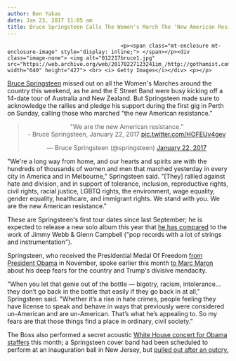 ```yaml
---
author: Ben Yakas
date: Jan 23, 2017 11:05 am
title: Bruce Springsteen Calls The Women's March The 'New American Resistance'
---
```


	
										<p><span class="mt-enclosure mt-enclosure-image" style="display: inline;"> </span></p><div class="image-none"> <img alt="012217bruce1.jpg" src="https://web.archive.org/web/20170227123241im_/http://gothamist.com/attachments/byakas/012217bruce1.jpg" width="640" height="427"> <br> <i> Getty Images</i></div> <p></p>

<p><a href="https://web.archive.org/web/20170227123241/http://gothamist.com/tags/brucespringsteen">Bruce Springsteen</a> missed out on all the Women&apos;s Marches around the country this weekend, as he and the E Street Band were busy kicking off a 14-date tour of Australia and New Zealand. But Springsteen made sure to acknowledge the rallies and pledge his support during the first gig in Perth on Sunday, calling those who marched &quot;the new American resistance.&quot;</p>

<center><blockquote class="twitter-tweet" data-lang="en"><p lang="en" dir="ltr">&quot;We are the new American resistance.&quot;<br>- Bruce Springsteen, January 22, 2017 <a href="https://web.archive.org/web/20170227123241/https://t.co/HOFEUv4gev">pic.twitter.com/HOFEUv4gev</a></p>&#x2014; Bruce Springsteen (@springsteen) <a href="https://web.archive.org/web/20170227123241/https://twitter.com/springsteen/status/823227860781584384">January 22, 2017</a></blockquote>
<script async src="//web.archive.org/web/20170227123241js_/http://platform.twitter.com/widgets.js" charset="utf-8"></script></center>

<p>&quot;We&apos;re a long way from home, and our hearts and spirits are with the hundreds of thousands of women and men that marched yesterday in every city in America and in Melbourne,&quot; Springsteen said. &quot;[They] rallied against hate and division, and in support of tolerance, inclusion, reproductive rights, civil rights, racial justice, LGBTQ rights, the environment, wage equality, gender equality, healthcare, and immigrant rights. We stand with you. We are the new American resistance.&quot;</p>

<p>These are Springsteen&apos;s first tour dates since last September; he is expected to release a new solo album this year that <a href="https://web.archive.org/web/20170227123241/http://www.jimmywebb.com/the-news/2016/9/7/bruce-springsteen-cites-jimmy-webb-and-glen-campbell-as-influences-on-new-album">he has compared</a> to the work of Jimmy Webb &amp; Glenn Campbell (&quot;pop records with a lot of strings and instrumentation&quot;).</p>

<p>Springsteen, who received the Presidential Medal Of Freedom <a href="https://web.archive.org/web/20170227123241/http://www.rollingstone.com/music/news/president-obama-awards-bruce-springsteen-medal-of-freedom-w452100">from President Obama</a> in November, spoke earlier this month <a href="https://web.archive.org/web/20170227123241/http://gothamist.com/2017/01/03/bruce_springsteen_trump.php">to Marc Maron</a> about his deep fears for the country and Trump&apos;s divisive mendacity.</p>

<p>&quot;When you let that genie out of the bottle &#x2014; bigotry, racism, intolerance... they don&#x2019;t go back in the bottle that easily if they go back in at all,&quot; Springsteen said. &quot;Whether it&#x2019;s a rise in hate crimes, people feeling they have license to speak and behave in ways that previously were considered un-American and are un-American. That&#x2019;s what he&#x2019;s appealing to. So my fears are that those things find a place in ordinary, civil society.&quot; </p>

<p>The Boss also performed a secret acoustic <a href="https://web.archive.org/web/20170227123241/http://www.rollingstone.com/music/news/springsteen-played-secret-white-house-gig-for-obama-staff-w461748">White House concert for Obama staffers</a> this month; a Springsteen cover band had been scheduled to perform at an inauguration ball in New Jersey, but <a href="https://web.archive.org/web/20170227123241/http://gothamist.com/2017/01/16/bruce_springsteen_cover_band_pull_o.php">pulled out after an outcry.</a></p>					
										
									
				